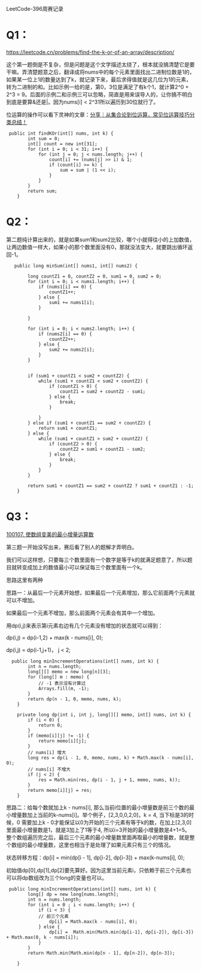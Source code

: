 LeetCode-396周赛记录

# Q1：

https://leetcode.cn/problems/find-the-k-or-of-an-array/description/

这个第一题倒是不复杂，但是问题是这个文字描述太绕了，根本就没搞清楚它是要干嘛。弄清楚题意之后，翻译成将nums中的每个元素里面找出二进制位数是1的，如果某一位上1的数量达到了k，就记录下来，最后求得值就是这几位为1的元素，转为二进制的和。比如示例一给的是，第0，3位是满足了有k个1，就计算2^0 + 2^3 = 9。后面的示例二和示例三可以忽略，简直是用来误导人的，让你搞不明白到底是要算&还是|。因为nums[i] < 2^31所以遍历到30位就行了。

位运算的操作可以看下灵神的文章：[分享｜从集合论到位运算，常见位运算技巧分类总结！](https://leetcode.cn/circle/discuss/CaOJ45/)

```
 public int findKOr(int[] nums, int k) {
        int sum = 0;
        int[] count = new int[31];
        for (int i = 0; i < 31; i++) {
            for (int j = 0; j < nums.length; j++) {
                count[i] += (nums[j] >> i) & 1;
                if (count[i] >= k) {
                    sum = sum | (1 << i);
                }
            }
        }
        return sum;
    }
```





# Q2：

第二题纯计算出来的，就是如果sum1和sum2比较，哪个小就得往小的上加数值，让两边数值一样大，如果小的那个数里面没有0，那就没法变大，就要跳出循环返回-1。

```
   public long minSum(int[] nums1, int[] nums2) {

        long countZ1 = 0, countZ2 = 0, sum1 = 0, sum2 = 0;
        for (int i = 0; i < nums1.length; i++) {
            if (nums1[i] == 0) {
                countZ1++;
            } else {
                sum1 += nums1[i];
            }

        }

        for (int i = 0; i < nums2.length; i++) {
            if (nums2[i] == 0) {
                countZ2++;
            } else {
                sum2 += nums2[i];
            }
        }


        if (sum1 + countZ1 < sum2 + countZ2) {
            while (sum1 + countZ1 < sum2 + countZ2) {
                if (countZ1 > 0) {
                    countZ1 = sum2 + countZ2 - sum1;
                } else {
                    break;
                }

            }
        } else if (sum1 + countZ1 == sum2 + countZ2) {
            return sum1 + countZ1;
        } else {
            while (sum1 + countZ1 > sum2 + countZ2) {
                if (countZ2 > 0) {
                    countZ2 = sum1 + countZ1 - sum2;
                } else {
                    break;
                }
            }
        }

        return sum1 + countZ1 == sum2 + countZ2 ? sum1 + countZ1 : -1;
    }
```





# Q3：

[100107. 使数组变美的最小增量运算数](https://leetcode.cn/problems/minimum-increment-operations-to-make-array-beautiful/)

第三题一开始没写出来，赛后看了别人的题解才弄明白。

我们可以这样想，只要每三个数里面有一个数字是等于k的就满足题意了，所以题目就转变成加上的数值最小可以保证每三个数里面有一个k。

思路这里有两种

思路一：从最后一个元素开始想，如果最后一个元素增加，那么它前面两个元素就可以不增加。

如果最后一个元素不增加，那么前面两个元素会有其中一个增加。

用dp(i,j)来表示第i元素右边有几个元素没有增加的状态就可以得到：

dp(i,j) = dp(i-1,2) + max(k - nums[i], 0);

dp(i,j) = dp(i-1,j+1)， j < 2;

```
  public long minIncrementOperations(int[] nums, int k) {
        int n = nums.length;
        long[][] memo = new long[n][3];
        for (long[] m : memo) {
            // -1 表示没有计算过
            Arrays.fill(m, -1); 
        }
        return dp(n - 1, 0, memo, nums, k);
    }

    private long dp(int i, int j, long[][] memo, int[] nums, int k) {
        if (i < 0) {
            return 0;
        }
        if (memo[i][j] != -1) {
            return memo[i][j];
        }
        // nums[i] 增大
        long res = dp(i - 1, 0, memo, nums, k) + Math.max(k - nums[i], 0);
        // nums[i] 不增大
        if (j < 2) {
            res = Math.min(res, dp(i - 1, j + 1, memo, nums, k));
        }
        return memo[i][j] = res; 
    }
```







思路二：给每个数就加上k - nums[i], 那么当前i位置的最小增量数是前三个数的最小增量数加上当前的k-nums[i]。举个例子，[2,3,0,0,2,0]，k = 4, 当下标是3的时候，0 需要加上k - 0才能保证以0为开始的三个元素有等于k的数，在加上[2,3,0]里面最小增量数是1，就是3加上了1等于4, 所以i=3开始的最小增量数是4+1=5。整个数组遍历完之后，最后三个元素的最小增量数里面再取最小的增量数，就是整个数组的最小增量数，这里也相当于是处理了如果元素只有三个的情况。

状态转移方程：dp[i] = min(dp[i - 1], dp[i-2], dp[i-3]) + max(k-nums[i], 0);

初始值dp[0],dp[1],dp[2]要先算好。因为这里当前元素i，只依赖于前三个元素也可以将dp数组改为三个long的变量也可以。

```
 public long minIncrementOperations(int[] nums, int k) {
        long[] dp = new long[nums.length];
        int n = nums.length;
        for (int i = 0 ; i < nums.length; i++) {
            if (i < 3) {
            // 前三个元素
                dp[i] = Math.max(k - nums[i], 0);
            } else {
                dp[i] =  Math.min(Math.min(dp[i-1], dp[i-2]), dp[i-3]) + Math.max(0, k - nums[i]);
            }
        }
        return Math.min(Math.min(dp[n - 1], dp[n-2]), dp[n-3]);

    }
```

